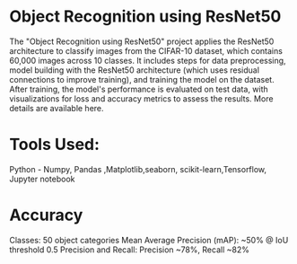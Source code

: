 # Object Recognition using ResNet50
The "Object Recognition using ResNet50" project applies the ResNet50 architecture to classify images from the CIFAR-10 dataset, which contains 60,000 images across 10 classes. 
It includes steps for data preprocessing, model building with the ResNet50 architecture (which uses residual connections to improve training), and training the model on the dataset. 
After training, the model's performance is evaluated on test data, with visualizations for loss and accuracy metrics to assess the results. More details are available here.
# Tools Used:
Python - Numpy, Pandas ,Matplotlib,seaborn, scikit-learn,Tensorflow, Jupyter notebook
# Accuracy
Classes: 50 object categories
Mean Average Precision (mAP): ~50% @ IoU threshold 0.5 
Precision and Recall: Precision ~78%, Recall ~82%

